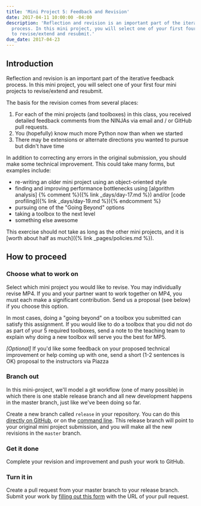 ```yaml
---
title: 'Mini Project 5: Feedback and Revision'
date: 2017-04-11 10:00:00 -04:00
description: 'Reflection and revision is an important part of the iterative feedback
  process. In this mini project, you will select one of your first four mini projects
  to revise/extend and resubmit.'
due_date: 2017-04-23
---
```


## Introduction

Reflection and revision is an important part of the iterative feedback
process. In this mini project, you will select one of your first four mini
projects to revise/extend and resubmit.

The basis for the revision comes from several places:

1. For each of the mini projects (and toolboxes) in this class, you received detailed feedback comments from the NINJAs via email and / or GitHub pull requests.
2. You (hopefully) know much more Python now than when we started
3. There may be extensions or alternate directions you wanted to pursue but didn't have time

In addition to correcting any errors in the original submission, you should
make some technical improvement. This could take many forms, but examples
include:

* re-writing an older mini project using an object-oriented style
* finding and improving performance bottlenecks using [algorithm analysis\]
{% comment %}({% link _days/day-17.md %}) and/or [code profiling]({% link _days/day-19.md %}){% endcomment %}
* pursuing one of the "Going Beyond" options
* taking a toolbox to the next level
* something else awesome

This exercise should not take as long as the other mini projects, and it is
[worth about half as much]({% link _pages/policies.md %}).

## How to proceed

### Choose what to work on

Select which mini project you would like to revise. You may individually
revise MP4. If you and your partner want to work together on MP4, you must
each make a significant contribution. Send us a proposal (see below) if you
choose this option.

In most cases, doing a "going beyond" on a toolbox you submitted can satisfy this assignment.
If you would like to do a toolbox that you did not do as part of your 5 required toolboxes,
send a note to the teaching team to explain why doing a new toolbox will serve you the best for MP5.

_[Optional]_ If you'd like some feedback on your proposed technical
improvement or help coming up with one, send a short (1-2 sentences is OK)
proposal to the instructors via Piazza

### Branch out

In this mini-project, we'll model a git workflow (one of many possible) in
which there is one stable release branch and all new development happens in
the master branch, just like we've been doing so far.

Create a new branch called `release` in your repository. You can do this
[directly on GitHub](https://help.github.com/articles/creating-and-deleting-branches-within-your-repository/),
or on the [command line](https://git-scm.com/book/en/v2/Git-Branching-Basic-Branching-and-Merging). This release
branch will point to your original mini project submission, and you will make
all the new revisions in the `master` branch.

### Get it done

Complete your revision and improvement and push your work to GitHub.

### Turn it in

Create a pull request from your master branch to your release branch. Submit
your work by [filling out this form](https://docs.google.com/forms/d/e/1FAIpQLSe4uGI5NMrYr0UfDWM9VXuH3guv0SZZIpD1XQa25nFj361GDQ/viewform?usp=sf_link) with the
URL of your pull request.
